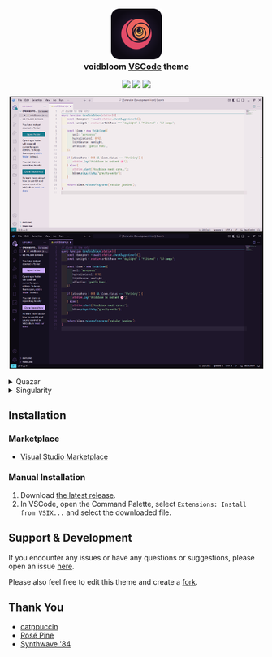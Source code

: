 <h3 align="center">
	<img src="assets/icons/rose_rsquare.png" width="100" alt="Logo"/><br/>
	voidbloom <a href="https://code.visualstudio.com">VSCode</a> theme
</h3>

<p align="center">
  <a href="https://github.com/emery2547/voidbloom-vscode/releases"><img src="https://img.shields.io/github/package-json/v/emery2547/voidbloom-vscode?colorA=382a4c&colorB=7ad383&style=for-the-badge"></a>
  <a href="https://github.com/emery2547/voidbloom-vscode/issues?q=sort%3Aupdated-desc+is%3Aissue+is%3Aopen"><img src="https://shields.io/github/issues/emery2547/voidbloom-vscode?colorA=382a4c&colorB=f06eb5&style=for-the-badge"></a>
  <a href="https://github.com/emery2547/voidbloom-vscode/blob/main/LICENSE"><img src="https://shields.io/github/license/emery2547/voidbloom-vscode?colorA=382a4c&colorB=f4c15d&style=for-the-badge"></a>
</p>

<p align="center">
  <img src="assets/screenshots/screenshots.png" width="500"/>
</p>

<details>
<summary>Quazar</summary>
<img src="assets/screenshots/voidbloom_light.jpg"/>
</details>
<details>
<summary>Singularity</summary>
<img src="assets/screenshots/voidbloom_dark.jpg"/>
</details>

## Installation

### Marketplace

- [Visual Studio Marketplace](https://marketplace.visualstudio.com/items?itemName=emery2547.voidbloom)

### Manual Installation

1. Download [the latest release](https://github.com/emery2547/voidbloom-vscode/releases/tag/release).
2. In VSCode, open the Command Palette, select `Extensions: Install from VSIX...` and select the downloaded file.

## Support & Development

If you encounter any issues or have any questions or suggestions, please open an issue [here](https://github.com/emery2547/voidbloom-vscode/issues?q=sort%3Aupdated-desc+is%3Aissue+is%3Aopen).

Please also feel free to edit this theme and create a [fork](https://github.com/emery2547/voidbloom-vscode/fork).

## Thank You

- [catppuccin](https://github.com/catppuccin)
- [Rosé Pine](https://github.com/rose-pine/rose-pine-theme)
- [Synthwave '84](https://github.com/robb0wen/synthwave-vscode)
